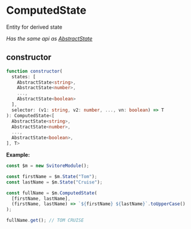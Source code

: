 # ComputedState

Entity for derived state

_Has the same api as [AbstractState](/entities/abstract-state)_

## constructor

```ts
function constructor(
  states: [
    AbstractState<string>,
    AbstractState<number>,
    ...,
    AbstractState<boolean>
  ],
  selector: (v1: string, v2: number, ..., vn: boolean) => T
): ComputedState<[
  AbstractState<string>,
  AbstractState<number>,
  ...,
  AbstractState<boolean>,
], T>
```

**Example:**

```ts
const $m = new SvitoreModule();

const firstName = $m.State("Tom");
const lastName = $m.State("Cruise");

const fullName = $m.ComputedState(
  [firstName, lastName],
  (firstName, lastName) => `${firstName} ${lastName}`.toUpperCase()
);

fullName.get(); // TOM CRUISE
```
